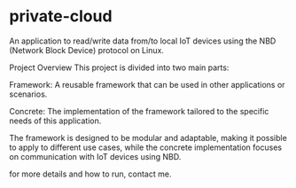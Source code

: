 # private-cloud
An application to read/write data from/to local IoT devices using the NBD (Network Block Device) protocol on Linux.

Project Overview
This project is divided into two main parts:

Framework: A reusable framework that can be used in other applications or scenarios.

Concrete: The implementation of the framework tailored to the specific needs of this application.

The framework is designed to be modular and adaptable, making it possible to apply to different use cases, while the concrete implementation focuses on communication with IoT devices using NBD.

for more details and how to run, contact me.
